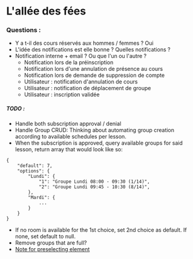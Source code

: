 # L'allée des fées

### Questions :

* Y a t-il des cours réservés aux hommes / femmes ? Oui
* L'idée des notifications est elle bonne ? Quelles notifications ?
* Notification interne + email ? Ou que l'un ou l'autre ?
  * Notification lors de la préinscription
  * Notification lors d'une annulation de présence au cours
  * Notification lors de demande de suppression de compte
  * Utilisateur : notification d'annulation de cours
  * Utilisateur : notification de déplacement de groupe
  * Utilisateur : inscription validée

##### TODO : 
 - Handle both subscription approval / denial
 - Handle Group CRUD: Thinking about automating group creation according to available schedules per lesson.
 - When the subscription is approved, query available groups for said lesson, return array that would look like so:
```
{
    "default": 7,
    "options": {
        "Lundi": {
            "1": "Groupe Lundi 08:00 - 09:30 (1/14)",
            "2": "Groupe Lundi 09:45 - 10:30 (8/14)",
        },
        "Mardi": {
            ...
        }
    }
}
```
- If no room is available for the 1st choice, set 2nd choice as default. If none, set default to null.
- Remove groups that are full?
- [Note for preselecting element](https://jsfiddle.net/L87xem1y/1/)
